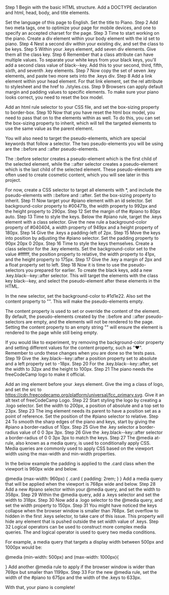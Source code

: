 Step 1
Begin with the basic HTML structure. Add a DOCTYPE declaration and html, head, body, and title elements.

Set the language of this page to English. Set the title to Piano.
Step 2
Add two meta tags, one to optimize your page for mobile devices, and one to specify an accepted charset for the page.
Step 3
Time to start working on the piano. Create a div element within your body element with the id set to piano.
Step 4
Nest a second div within your existing div, and set the class to be keys.
Step 5
Within your .keys element, add seven div elements. Give them all the class key.
Step 6
Remember that a class attribute can have multiple values. To separate your white keys from your black keys, you'll add a second class value of black--key. Add this to your second, third, fifth, sixth, and seventh .key elements.
Step 7
Now copy the set of seven .key elements, and paste two more sets into the .keys div.
Step 8
Add a link element within your head element. For that link element, set the rel attribute to stylesheet and the href to ./styles.css.
Step 9
Browsers can apply default margin and padding values to specific elements. To make sure your piano looks correct, you need to reset the box model.

Add an html rule selector to your CSS file, and set the box-sizing property to border-box.
Step 10
Now that you have reset the html box model, you need to pass that on to the elements within as well. To do this, you can set the box-sizing property to inherit, which will tell the targeted elements to use the same value as the parent element.

You will also need to target the pseudo-elements, which are special keywords that follow a selector. The two pseudo-elements you will be using are the ::before and ::after pseudo-elements.

The ::before selector creates a pseudo-element which is the first child of the selected element, while the ::after selector creates a pseudo-element which is the last child of the selected element. These pseudo-elements are often used to create cosmetic content, which you will see later in this project.

For now, create a CSS selector to target all elements with *, and include the pseudo-elements with ::before and ::after. Set the box-sizing property to inherit.
Step 11
Now target your #piano element with an id selector. Set background-color property to #00471b, the width property to 992px and the height property to 290px.
Step 12
Set the margin of the #piano to 80px auto.
Step 13
Time to style the keys. Below the #piano rule, target the .keys element with a class selector. Give the new rule a background-color property of #040404, a width property of 949px and a height property of 180px.
Step 14
Give the .keys a padding-left of 2px.
Step 15
Move the keys into position by adjusting the #piano selector. Set the padding property to 90px 20px 0 20px.
Step 16
Time to style the keys themselves. Create a class selector for the .key elements. Set the background-color set to the value #ffffff, the position property to relative, the width property to 41px, and the height property to 175px.
Step 17
Give the .key a margin of 2px and a float property set to left.
Step 18
Now it is time to use the pseudo-selectors you prepared for earlier. To create the black keys, add a new .key.black--key::after selector. This will target the elements with the class key black--key, and select the pseudo-element after these elements in the HTML.

In the new selector, set the background-color to #1d1e22. Also set the content property to "". This will make the pseudo-elements empty.

The content property is used to set or override the content of the element. By default, the pseudo-elements created by the ::before and ::after pseudo-selectors are empty, and the elements will not be rendered to the page. Setting the content property to an empty string "" will ensure the element is rendered to the page while still being empty.

If you would like to experiment, try removing the background-color property and setting different values for the content property, such as "♥". Remember to undo these changes when you are done so the tests pass.
Step 19
Give the .key.black--key::after a position property set to absolute and a left property set to -18px.
Step 20
For the .key.black--key::after, set the width to 32px and the height to 100px.
Step 21
The piano needs the freeCodeCamp logo to make it official.

Add an img element before your .keys element. Give the img a class of logo, and set the src to https://cdn.freecodecamp.org/platform/universal/fcc_primary.svg. Give it an alt text of freeCodeCamp Logo.
Step 22
Start styling the logo by creating a .logo selector. Set the width to 200px, a position of absolute and a top set to 23px.
Step 23
The img element needs its parent to have a position set as a point of reference. Set the position of the #piano selector to relative.
Step 24
To smooth the sharp edges of the piano and keys, start by giving the #piano a border-radius of 10px.
Step 25
Give the .key selector a border-radius value of 0 0 3px 3px.
Step 26
Give the .key.black--key::after selector a border-radius of 0 0 3px 3px to match the keys.
Step 27
The @media at-rule, also known as a media query, is used to conditionally apply CSS. Media queries are commonly used to apply CSS based on the viewport width using the max-width and min-width properties.

In the below example the padding is applied to the .card class when the viewport is 960px wide and below.

@media (max-width: 960px) {
  .card {
    padding: 2rem;
  }
}
Add a media query that will be applied when the viewport is 768px wide and below.
Step 28
Add a new #piano selector within your @media query, and set the width to 358px.
Step 29
Within the @media query, add a .keys selector and set the width to 318px.
Step 30
Now add a .logo selector to the @media query, and set the width property to 150px.
Step 31
You might have noticed the keys collapse when the browser window is smaller than 768px. Set overflow to hidden in the first .keys selector, to take care of this issue. This property will hide any element that is pushed outside the set width value of .keys.
Step 32
Logical operators can be used to construct more complex media queries. The and logical operator is used to query two media conditions.

For example, a media query that targets a display width between 500px and 1000px would be:

@media (min-width: 500px) and (max-width: 1000px){

}
Add another @media rule to apply if the browser window is wider than 769px but smaller than 1199px.
Step 33
For the new @media rule, set the width of the #piano to 675px and the width of the .keys to 633px.

With that, your piano is complete!